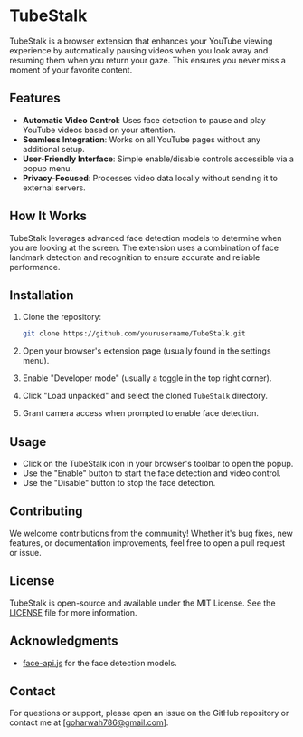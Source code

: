 # TubeStalk

TubeStalk is a browser extension that enhances your YouTube viewing experience by automatically pausing videos when you look away and resuming them when you return your gaze. This ensures you never miss a moment of your favorite content.

## Features

- **Automatic Video Control**: Uses face detection to pause and play YouTube videos based on your attention.
- **Seamless Integration**: Works on all YouTube pages without any additional setup.
- **User-Friendly Interface**: Simple enable/disable controls accessible via a popup menu.
- **Privacy-Focused**: Processes video data locally without sending it to external servers.

## How It Works

TubeStalk leverages advanced face detection models to determine when you are looking at the screen. The extension uses a combination of face landmark detection and recognition to ensure accurate and reliable performance.

## Installation

1. Clone the repository:
   ```bash
   git clone https://github.com/yourusername/TubeStalk.git
   ```

2. Open your browser's extension page (usually found in the settings menu).

3. Enable "Developer mode" (usually a toggle in the top right corner).

4. Click "Load unpacked" and select the cloned `TubeStalk` directory.

5. Grant camera access when prompted to enable face detection.

## Usage

- Click on the TubeStalk icon in your browser's toolbar to open the popup.
- Use the "Enable" button to start the face detection and video control.
- Use the "Disable" button to stop the face detection.

## Contributing

We welcome contributions from the community! Whether it's bug fixes, new features, or documentation improvements, feel free to open a pull request or issue.

## License

TubeStalk is open-source and available under the MIT License. See the [LICENSE](LICENSE) file for more information.

## Acknowledgments

- [face-api.js](https://github.com/justadudewhohacks/face-api.js) for the face detection models.

## Contact

For questions or support, please open an issue on the GitHub repository or contact me at [goharwah786@gmail.com].
